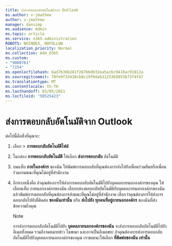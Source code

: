 ```yaml
---
title: ส่งการตอบกลับอัตโนมัติจาก Outlook
ms.author: v-jmathew
author: v-jmathew
manager: dansimp
ms.audience: Admin
ms.topic: article
ms.service: o365-administration
ROBOTS: NOINDEX, NOFOLLOW
localization_priority: Normal
ms.collection: Adm_O365
ms.custom:
- "9000761"
- "7254"
ms.openlocfilehash: 6ad7b36b281f267b6db32ea5acbc9418ac91812a
ms.sourcegitcommit: 78fe9f33438cb0c19f0dab31253b5853b73f4f47
ms.translationtype: MT
ms.contentlocale: th-TH
ms.lasthandoff: 03/05/2021
ms.locfileid: "50525423"
---
```

# <a name="send-automatic-replies-from-outlook"></a>ส่งการตอบกลับอัตโนมัติจาก Outlook

ต่อไปนี้คือสิ่งที่คุณจะ:

1. เลือก  >  **การตอบกลับอัตโนมัติไฟล์**
2. ในกล่อง **การตอบกลับอัตโนมัติ** ให้เลือก **ส่งการตอบกลับ** อัตโนมัติ
3. บนแท็บ **ภายในองค์กร** ของฉัน ให้พิมพ์การตอบกลับที่คุณต้องการส่งไปยังเพื่อนร่วมทีมหรือเพื่อนร่วมงานขณะที่คุณไม่อยู่ที่สํานักงาน
4. อีกทางหนึ่งคือ ถ้าคุณต้องการให้ส่งการตอบกลับอัตโนมัติไปยังบุคคลภายนอกองค์กรของคุณ ให้เลือกแท็บ ภายนอกองค์กรของฉัน เลือกกล่องตอบกลับอัตโนมัติกับบุคคลภายนอกองค์กรของฉันแล้วพิมพ์การตอบกลับที่คุณต้องการส่งขณะที่คุณไม่อยู่ที่สํานักงาน เลือกว่าคุณต้องการให้ส่งการตอบกลับไปยังที่ติดต่อ **ของฉันเท่านั้น** หรือ **ส่งไปยัง ทุกคนที่อยู่ภายนอกองค์กร** ของฉันที่ส่งข้อความถึงคุณ

    > [!NOTE]
    > การส่งการตอบกลับอัตโนมัติไปยัง **บุคคลภายนอกองค์กรของฉัน** จะส่งการตอบกลับอัตโนมัติไปยังอีเมลทั้งหมด รวมถึงจดหมายข่าว โฆษณา และอาจเป็นอีเมลขยะ ถ้าคุณต้องการส่งการตอบกลับอัตโนมัติไปยังบุคคลภายนอกองค์กรของคุณ เราขอแนะให้เลือก **ที่ติดต่อของฉัน เท่านั้น**
